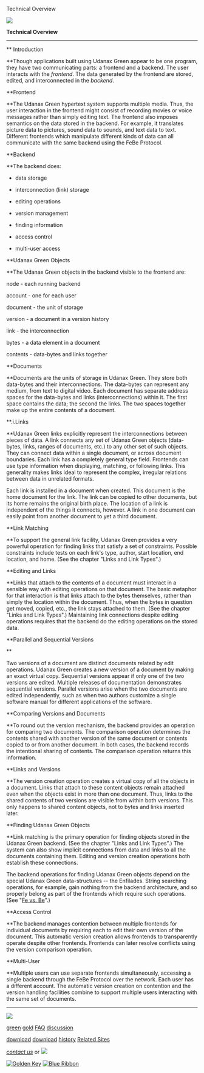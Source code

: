 Technical Overview



[![](../../images/logo.gif)](../../index.html)

**Technical
Overview**

---

** Introduction

**Though applications built using Udanax Green appear to be one
program, they have two communicating parts: a frontend and a backend. The
user interacts with the *frontend*. The data generated by the frontend
are stored, edited, and interconnected in the *backend*.

**Frontend

**The Udanax Green hypertext system supports multiple media. Thus,
the user interaction in the frontend might consist of recording movies or
voice messages rather than simply editing text. The frontend also imposes
semantics on the data stored in the backend. For example, it translates
picture data to pictures, sound data to sounds, and text data to text. Different
frontends which manipulate different kinds of data can all communicate with
the same backend using the FeBe Protocol.

**Backend

**The backend does:

* data storage

* interconnection (link) storage

* editing operations

* version management

* finding information

* access control

* multi-user access

**Udanax Green Objects

**The Udanax Green objects in the backend visible to the frontend
are:

node - each running backend

account - one for each user

document - the unit of storage

version - a document in a version history

link - the interconnection

bytes - a data element in a document

contents - data-bytes and links together

**Documents

**Documents are the units of storage in Udanax Green. They store
both data-bytes and their interconnections. The data-bytes can represent
any medium, from text to digital video. Each document has separate address
spaces for the data-bytes and links (interconnections) within it. The first
space contains the data; the second the links. The two spaces together make
up the entire contents of a document.

**.i.Links

**Udanax Green links explicitly represent the interconnections
between pieces of data. A link connects any set of Udanax Green objects
(data-bytes, links, ranges of documents, etc.) to any other set of such
objects. They can connect data within a single document, or across document
boundaries. Each link has a completely general type field. Frontends can
use type information when displaying, matching, or following links. This
generality makes links ideal to represent the complex, irregular relations
between data in unrelated formats.

Each link is installed in a document when created. This document is the
home document for the link. The link can be copied to other documents, but
its home remains the original birth place. The location of a link is independent
of the things it connects, however. A link in one document can easily point
from another document to yet a third document.

**Link Matching

**To support the general link facility, Udanax Green provides a
very powerful operation for finding links that satisfy a set of constraints.
Possible constraints include tests on each link's type, author, start location,
end location, and home. (See the chapter "Links and Link Types".)

**Editing and Links

**Links that attach to the contents of a document must interact
in a sensible way with editing operations on that document. The basic metaphor
for that interaction is that links attach to the bytes themselves, rather
than simply the location within the document. Thus, when the bytes in question
get moved, copied, etc., the link stays attached to them. (See the chapter
"Links and Link Types".) Maintaining link connections despite
editing operations requires that the backend do the editing operations on
the stored data.

**Parallel and Sequential Versions

**

Two versions of a document are distinct documents related by edit operations.
Udanax Green creates a new version of a document by making an exact virtual
copy. Sequential versions appear if only one of the two versions are edited.
Multiple releases of documentation demonstrates sequential versions. Parallel
versions arise when the two documents are edited independently, such as
when two authors customize a single software manual for different applications
of the software.

**Comparing Versions and Documents

**To round out the version mechanism, the backend provides an operation
for comparing two documents. The comparison operation determines the contents
shared with another version of the same document or contents copied to or
from another document. In both cases, the backend records the intentional
sharing of contents. The comparison operation returns this information.

**Links and Versions

**The version creation operation creates a virtual copy of all
the objects in a document. Links that attach to these content objects remain
attached even when the objects exist in more than one document. Thus, links
to the shared contents of two versions are visible from within both versions.
This only happens to shared content objects, not to bytes and links inserted
later.

**Finding Udanax Green Objects

**Link matching is the primary operation for finding objects stored
in the Udanax Green backend. (See the chapter "Links and Link Types".)
The system can also show implicit connections from data and links to all
the documents containing them. Editing and version creation operations both
establish these connections.

The backend operations for finding Udanax Green objects depend on the special
Udanax Green data-structures -- the Enfilades. String searching operations,
for example, gain nothing from the backend architecture, and so properly
belong as part of the frontends which require such operations. (See "[Fe
vs. Be](fe-vs-be.html)".)

**Access Control

**The backend manages contention between multiple frontends for
individual documents by requiring each to edit their own version of the
document. This automatic version creation allows frontends to transparently
operate despite other frontends. Frontends can later resolve conflicts using
the version comparison operation.

**Multi-User

**Multiple users can use separate frontends simultaneously, accessing
a single backend through the FeBe Protocol over the network. Each user has
a different account. The automatic version creation on contention and the
version handling facilities combine to support multiple users interacting
with the same set of documents.







---

[![](../../images/logo.gif)](../../index.html)

[green](../index.html)
[gold](../../gold/index.html)
[FAQ](../../FAQ.html)
[discussion](../../discussion/index.html)

[download](../download/index.html)
[download](../../gold/download/index.html)
[history](../../history/index.html)
[Related Sites](../../related.html)

*[contact us](../../contact.html)*
or [![](../../images/cmn.gif)](http://www.blindpay.com/crit-me-now.cgi)

[![Golden Key](../../images/key.gif)](http://www.privacy.org/ipc/) [![Blue Ribbon](../../images/ribbon.gif)](http://mirrors.yahoo.com/eff/blueribbon.html)
